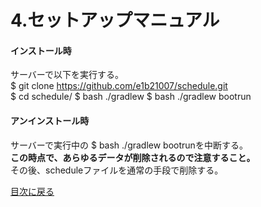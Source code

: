 <h1 id=i4>4.セットアップマニュアル</h1>

<h4 id=i4-1> インストール時 </h4>

サーバーで以下を実行する。<br>
$ git clone https://github.com/e1b21007/schedule.git <br>
$ cd schedule/
$ bash ./gradlew
$ bash ./gradlew bootrun

<h4 id=i4-2> アンインストール時</h4>

サーバーで実行中の $ bash ./gradlew bootrunを中断する。<br>
**この時点で、あらゆるデータが削除されるので注意すること。**<br>
その後、scheduleファイルを通常の手段で削除する。

<a href=./../README.md>目次に戻る</a>
